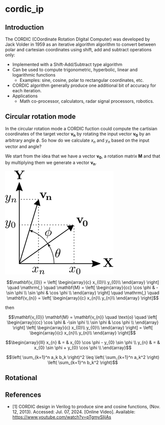 # cordic_ip


## Introduction

The CORDIC (COordinate Rotation DIgital Computer) was developed by Jack Volder in 1959 as an iterative algorithm algorithm to convert between polar and cartesian coordinates using shift, add and subtract operations only:

- Implemented with a Shift-Add/Subtract type algorithm
- Can be used to compute trigonometric, hyperbolic, linear and logarithmic functions
    - Examples: sine, cosine, polar to rectangular coordinates, etc.
- CORDIC algorithm generally produce one additional bit of accuracy for each iteration.
- Applications
    - Math co-processor, calculators, radar signal processors, robotics.

## Circular rotation mode

In the circular rotation mode a CORDIC fuction could compute the cartisian coordinates of the target vector $\mathbf{v_{n}}$ by rotating the input vector $\mathbf{v_{0}}$ by an arbitrary angle $\phi$. So how do we calculate $x_{n}$ and $y_{n}$ based on the input vector and angle?
    

We start from the idea that we have a vector $\mathbf{v_{0}}$, a rotation matrix $\mathbf{M}$ and that by multiplying them we generate a vector $\mathbf{v_{n}}$.

![Vector Diagram](images/vector_diagram.svg)

```math
\mathbf{v_{0}} = \left[ \begin{array}{c}
		x_{0}\\
		y_{0}\\
		\end{array}
		\right] 
		
		\quad \mathrm{,} \quad
		
		\mathbf{M} = \left[ \begin{array}{cc}
		\cos \phi & -\sin \phi \\
		\sin \phi & \cos \phi \\
		\end{array}
		\right]
		
		\quad \mathrm{,} \quad
		
		\mathbf{v_{n}} = \left[ \begin{array}{c}
		x_{n}\\
		y_{n}\\
		\end{array}
		\right]
```


then 

```math
\mathbf{v_{0}} \mathbf{M} = \mathbf{v_{n}} 
	\quad \text{o} \quad
	\left[ \begin{array}{cc}
		\cos \phi & -\sin \phi \\
		\sin \phi & \cos \phi \\
		\end{array}
		\right]
		
		\left[ \begin{array}{c}
		x_{0}\\
		y_{0}\\
		\end{array}
		\right] = 
		
		\left[ \begin{array}{c}
		x_{n}\\
		y_{n}\\
		\end{array}
		\right]
```

```math
\begin{array}{lll}
  x_{n} & = & x_{0} \cos \phi - y_{0} \sin \phi \\
  y_{n} & = & x_{0} \sin \phi + y_{0} \cos \phi \\
\end{array}
```

```math
\left( \sum_{k=1}^n a_k b_k \right)^2 \leq \left( \sum_{k=1}^n a_k^2 \right) \left( \sum_{k=1}^n b_k^2 \right)
```

## Rotational 



## References

- [1] CORDIC design in Verilog to produce sine and cosine functions, (Nov. 12, 2013). Accessed: Jul. 07, 2024. [Online Video]. Available: <https://www.youtube.com/watch?v=pTgmySlijAs>
